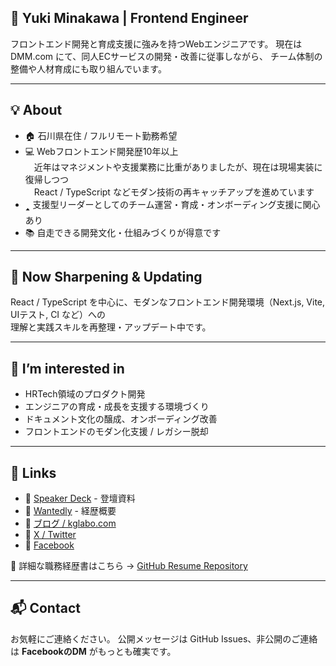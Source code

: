 ## 👋 Yuki Minakawa | Frontend Engineer

フロントエンド開発と育成支援に強みを持つWebエンジニアです。
現在は DMM.com にて、同人ECサービスの開発・改善に従事しながら、
チーム体制の整備や人材育成にも取り組んでいます。

---

## 💡 About

- 🏠 石川県在住 / フルリモート勤務希望
- 💻 Webフロントエンド開発歴10年以上  
  　近年はマネジメントや支援業務に比重がありましたが、現在は現場実装に復帰しつつ  
  　React / TypeScript などモダン技術の再キャッチアップを進めています
- 🢑 支援型リーダーとしてのチーム運営・育成・オンボーディング支援に関心あり
- 📚 自走できる開発文化・仕組みづくりが得意です

---

## 🌱 Now Sharpening & Updating

React / TypeScript を中心に、モダンなフロントエンド開発環境（Next.js, Vite, UIテスト, CI など）への  
理解と実践スキルを再整理・アップデート中です。

---

## 🌟 I’m interested in

- HRTech領域のプロダクト開発
- エンジニアの育成・成長を支援する環境づくり
- ドキュメント文化の醸成、オンボーディング改善
- フロントエンドのモダン化支援 / レガシー脱却

---

## 📌 Links

- 📘 [Speaker Deck](https://speakerdeck.com/yu_kgr) - 登壇資料
- 📏 [Wantedly](https://www.wantedly.com/id/yuki_minakawa) - 経歴概要
- 📝 [ブログ / kglabo.com](https://kglabo.com/)
- 🦜 [X / Twitter](https://x.com/yu_kgr)
- 👤 [Facebook](https://www.facebook.com/yk.kgr/)

📄 詳細な職務経歴書はこちら → [GitHub Resume Repository](https://github.com/yu-kgr/resume)

---

## 📬 Contact

お気軽にご連絡ください。
公開メッセージは GitHub Issues、非公開のご連絡は **FacebookのDM** がもっとも確実です。
